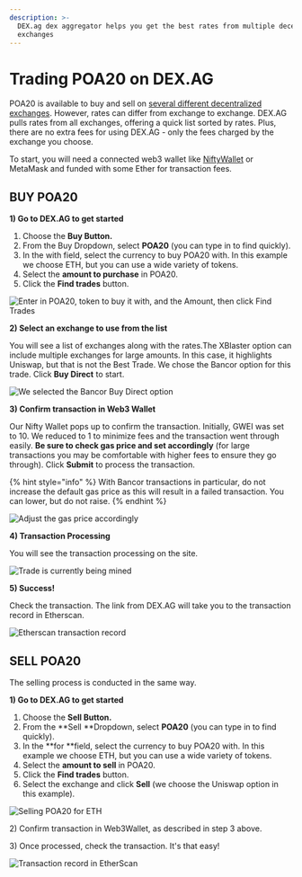 ```yaml
---
description: >-
  DEX.ag dex aggregator helps you get the best rates from multiple decentralized
  exchanges
---
```


# Trading POA20 on DEX.AG

POA20 is available to buy and sell on [several different decentralized exchanges](../about-poa-token/poa-and-poa20-exchanges.md#poa20-markets). However, rates can differ from exchange to exchange. DEX.AG pulls rates from all exchanges, offering a quick list sorted by rates. Plus, there are no extra fees for using DEX.AG - only the fees charged by the exchange you choose.

To start, you will need a connected web3 wallet like [NiftyWallet](../nifty-wallet/) or MetaMask and funded with some Ether for transaction fees.&#x20;

## BUY POA20

**1) Go to DEX.AG to get started**

1. Choose the **Buy Button.**
2. From the Buy Dropdown, select **POA20** (you can type in to find quickly).
3. In the with field, select the currency to buy POA20 with. In this example we choose ETH, but you can use a wide variety of tokens.
4. Select the **amount to purchase** in POA20.
5. Click the **Find trades** button.

![Enter in POA20, token to buy it with, and the Amount, then click Find Trades](../../.gitbook/assets/dexag1.png)

**2) Select an exchange to use from the list**

You will see a list of exchanges along with the rates.The XBlaster option can include multiple exchanges for large amounts. In this case, it highlights Uniswap, but that is not the Best Trade. We chose the Bancor option for this trade. Click **Buy Direct** to start.

![We selected the Bancor Buy Direct option](<../../.gitbook/assets/buy\_direct (2).png>)

**3) Confirm transaction in Web3 Wallet**

Our Nifty Wallet pops up to confirm the transaction. Initially, GWEI was set to 10. We reduced to 1 to minimize fees and the transaction went through easily. **Be sure to check gas price and set accordingly** (for large transactions you may be comfortable with higher fees to ensure they go through). Click **Submit** to process the transaction.

{% hint style="info" %}
With Bancor transactions in particular, do not increase the default gas price as this will result in a failed transaction. You can lower, but do not raise.
{% endhint %}

![Adjust the gas price accordingly](<../../.gitbook/assets/nifty1 (1).png>)

**4) Transaction Processing**

You will see the transaction processing on the site.

![Trade is currently being mined](../../.gitbook/assets/processing.png)

**5) Success!**

Check the transaction. The link from DEX.AG will take you to the transaction record in Etherscan.

![Etherscan transaction record  ](../../.gitbook/assets/etherscan.png)

## SELL POA20

The selling process is conducted in the same way.

**1) Go to DEX.AG to get started**

1. Choose the **Sell Button.**
2. From the **Sell **Dropdown, select **POA20** (you can type in to find quickly).
3. In the **for **field, select the currency to buy POA20 with. In this example we choose ETH, but you can use a wide variety of tokens.
4. Select the **amount to sell** in POA20.
5. Click the **Find trades** button.
6. Select the exchange and click **Sell** (we choose the Uniswap option in this example).

![Selling POA20 for ETH](../../.gitbook/assets/sell2.png)

2\) Confirm transaction in Web3Wallet, as described in step 3 above.

3\) Once processed, check the transaction. It's that easy!

![Transaction record in EtherScan](../../.gitbook/assets/etherscan2.png)





